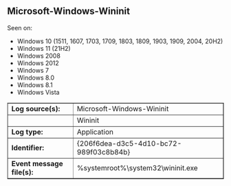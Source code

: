 ## Microsoft-Windows-Wininit

Seen on:
* Windows 10 (1511, 1607, 1703, 1709, 1803, 1809, 1903, 1909, 2004, 20H2)
* Windows 11 (21H2)
* Windows 2008
* Windows 2012
* Windows 7
* Windows 8.0
* Windows 8.1
* Windows Vista

<table border="1" class="docutils">
  <tbody>
    <tr>
      <td><b>Log source(s):</b></td>
      <td>Microsoft-Windows-Wininit</td>
    </tr>
    <tr>
      <td>&nbsp;</td>
      <td>Wininit</td>
    </tr>
    <tr>
      <td><b>Log type:</b></td>
      <td>Application</td>
    </tr>
    <tr>
      <td><b>Identifier:</b></td>
      <td>{206f6dea-d3c5-4d10-bc72-989f03c8b84b}</td>
    </tr>
    <tr>
      <td><b>Event message file(s):</b></td>
      <td>%systemroot%\system32\wininit.exe</td>
    </tr>
  </tbody>
</table>

&nbsp;

